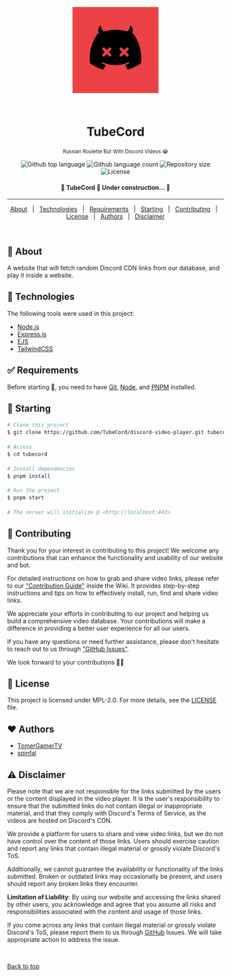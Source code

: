 <div align="center" id="top">
  <img src="/assets/images/logo.png" alt="Tubecord" width="200" />

  &#xa0;

  <!-- <a href="https://disctok.netlify.app">Demo</a> -->
</div>

<h1 align="center">TubeCord</h1>
<p align="center"><small>Russian Roulette But With Discord Videos 😂</small></p>
<p align="center">
  <img alt="Github top language" src="https://img.shields.io/github/languages/top/TubeCord/discord-video-player?color=56BEB8">

  <img alt="Github language count" src="https://img.shields.io/github/languages/count/TubeCord/discord-video-player?color=56BEB8">

  <img alt="Repository size" src="https://img.shields.io/github/repo-size/TubeCord/discord-video-player?color=56BEB8">

  <img alt="License" src="https://img.shields.io/github/license/TubeCord/discord-video-player?color=56BEB8">

  <!-- <img alt="Github issues" src="https://img.shields.io/github/issues/TubeCord/discord-video-player?color=56BEB8" /> -->

  <!-- <img alt="Github forks" src="https://img.shields.io/github/forks/TubeCord/discord-video-player?color=56BEB8" /> -->

  <!-- <img alt="Github stars" src="https://img.shields.io/github/stars/TubeCord/discord-video-player?color=56BEB8" /> -->
</p>

<!-- Status -->

<h4 align="center">
	🚧  TubeCord 🚀 Under construction...  🚧
</h4>

<hr>

<p align="center">
  <a href="#dart-about">About</a> &#xa0; | &#xa0;
  <a href="#rocket-technologies">Technologies</a> &#xa0; | &#xa0;
  <a href="#white_check_mark-requirements">Requirements</a> &#xa0; | &#xa0;
  <a href="#checkered_flag-starting">Starting</a> &#xa0; | &#xa0;
  <a href="#passport_control-contributing">Contributing</a> &#xa0; | &#xa0;
  <a href="#memo-license">License</a> &#xa0; | &#xa0;
  <a href="#heart-authors">Authors</a> &#xa0; | &#xa0;
  <a href="#warning-disclaimer">Disclaimer</a>
</p>

<br>

## :dart: About ##

A website that will fetch random Discord CDN links from our database, and play it inside a website.

## :rocket: Technologies ##

The following tools were used in this project:

- [Node.js](https://nodejs.org/en/)
- [Express.js](https://expressjs.com/)
- [EJS](https://ejs.co/)
- [TailwindCSS](https://tailwindcss.com/)

## :white_check_mark: Requirements ##

Before starting :checkered_flag:, you need to have [Git](https://git-scm.com), [Node](https://nodejs.org/en/), and [PNPM](https://pnpm.io/) installed.

## :checkered_flag: Starting ##

```bash
# Clone this project
$ git clone https://github.com/TubeCord/discord-video-player.git tubecord

# Access
$ cd tubecord

# Install dependencies
$ pnpm install

# Run the project
$ pnpm start

# The server will initialize @ <http://localhost:443>
```

## :passport_control: Contributing ##

Thank you for your interest in contributing to this project! We welcome any contributions that can enhance the functionality and usability of our website and bot.

For detailed instructions on how to grab and share video links, please refer to our ["Contribution Guide"](https://github.com/TubeCord/discord-video-player/wiki/Contribution-Guide) inside the Wiki. It provides step-by-step instructions and tips on how to effectively install, run, find and share video links.

We appreciate your efforts in contributing to our project and helping us build a comprehensive video database. Your contributions will make a difference in providing a better user experience for all our users.

If you have any questions or need further assistance, please don't hesitate to reach out to us through ["GitHub Issues"](https://github.com/TubeCord/discord-video-player/issues).

We look forward to your contributions 🙏🏻

## :memo: License ##

This project is licensed under MPL-2.0. For more details, see the [LICENSE](LICENSE.md) file.

## :heart: Authors ##

- [TomerGamerTV](https://feds.lol/TomerGamerTV)
- [spinfal](https://out.spin.rip/github)

## :warning: Disclaimer ##

Please note that we are not responsible for the links submitted by the users or the content displayed in the video player. It is the user's responsibility to ensure that the submitted links do not contain illegal or inappropriate material, and that they comply with Discord's Terms of Service, as the videos are hosted on Discord's CDN.

We provide a platform for users to share and view video links, but we do not have control over the content of those links. Users should exercise caution and report any links that contain illegal material or grossly violate Discord's ToS.

Additionally, we cannot guarantee the availability or functionality of the links submitted. Broken or outdated links may occasionally be present, and users should report any broken links they encounter.

**Limitation of Liability**: By using our website and accessing the links shared by other users, you acknowledge and agree that you assume all risks and responsibilities associated with the content and usage of those links.

If you come across any links that contain illegal material or grossly violate Discord's ToS, please report them to us through [GitHub](https://github.com/TubeCord/discord-video-player/issues) Issues. We will take appropriate action to address the issue.

&#xa0;

<a href="#top">Back to top</a>
